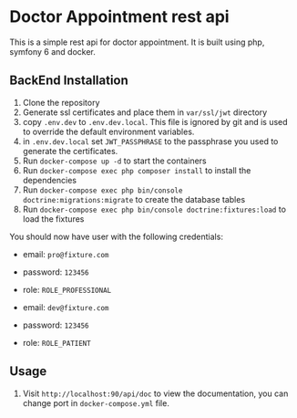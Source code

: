 # Doctor Appointment rest api
This is a simple rest api for doctor appointment. It is built using php, symfony 6 and docker.

## BackEnd Installation
1. Clone the repository
2. Generate ssl certificates and place them in `var/ssl/jwt` directory
3. copy `.env.dev` to `.env.dev.local`. This file is ignored by git and is used to override the default environment variables.
4. in `.env.dev.local` set `JWT_PASSPHRASE` to the passphrase you used to generate the certificates.
5. Run `docker-compose up -d` to start the containers
6. Run `docker-compose exec php composer install` to install the dependencies
7. Run `docker-compose exec php bin/console doctrine:migrations:migrate` to create the database tables
8. Run `docker-compose exec php bin/console doctrine:fixtures:load` to load the fixtures

You should now have user with the following credentials:
- email: `pro@fixture.com`
- password: `123456`
- role: `ROLE_PROFESSIONAL`


- email: `dev@fixture.com`
- password: `123456`
- role: `ROLE_PATIENT`

## Usage
1. Visit `http://localhost:90/api/doc` to view the documentation, you can change port in `docker-compose.yml` file.
